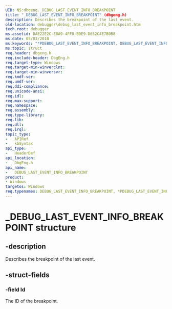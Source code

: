 ```yaml
---
UID: NS:dbgeng._DEBUG_LAST_EVENT_INFO_BREAKPOINT
title: "_DEBUG_LAST_EVENT_INFO_BREAKPOINT" (dbgeng.h)
description: Describes the breakpoint of the last event.
old-location: debugger\debug_last_event_info_breakpoint.htm
tech.root: debugger
ms.assetid: DAE22E2C-E8A9-4FF0-B9E9-D652C4E7B0B8
ms.date: 05/03/2018
ms.keywords: "*PDEBUG_LAST_EVENT_INFO_BREAKPOINT, DEBUG_LAST_EVENT_INFO_BREAKPOINT, DEBUG_LAST_EVENT_INFO_BREAKPOINT structure [Windows Debugging], PDEBUG_LAST_EVENT_INFO_BREAKPOINT, PDEBUG_LAST_EVENT_INFO_BREAKPOINT structure pointer [Windows Debugging], _DEBUG_LAST_EVENT_INFO_BREAKPOINT, dbgeng/DEBUG_LAST_EVENT_INFO_BREAKPOINT, dbgeng/PDEBUG_LAST_EVENT_INFO_BREAKPOINT, debugger.debug_last_event_info_breakpoint"
ms.topic: struct
req.header: dbgeng.h
req.include-header: DbgEng.h
req.target-type: Windows
req.target-min-winverclnt: 
req.target-min-winversvr: 
req.kmdf-ver: 
req.umdf-ver: 
req.ddi-compliance: 
req.unicode-ansi: 
req.idl: 
req.max-support: 
req.namespace: 
req.assembly: 
req.type-library: 
req.lib: 
req.dll: 
req.irql: 
topic_type:
-	APIRef
-	kbSyntax
api_type:
-	HeaderDef
api_location:
-	DbgEng.h
api_name:
-	DEBUG_LAST_EVENT_INFO_BREAKPOINT
product:
- Windows
targetos: Windows
req.typenames: DEBUG_LAST_EVENT_INFO_BREAKPOINT, *PDEBUG_LAST_EVENT_INFO_BREAKPOINT
---
```


# _DEBUG_LAST_EVENT_INFO_BREAKPOINT structure


## -description


Describes the breakpoint of the last event.


## -struct-fields




### -field Id

The ID of the breakpoint.

